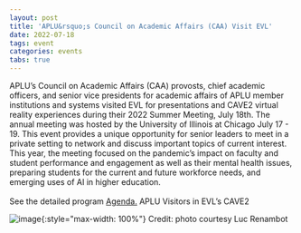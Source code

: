 ```yaml
---
layout: post
title: 'APLU&rsquo;s Council on Academic Affairs (CAA) Visit EVL'
date: 2022-07-18
tags: event
categories: events
tabs: true
---
```


APLU&rsquo;s Council on Academic Affairs (CAA) provosts, chief academic officers, and senior vice presidents for academic affairs of APLU member institutions and systems visited EVL for presentations and CAVE2 virtual reality experiences during their 2022 Summer Meeting, July 18th.  The annual meeting was hosted by the University of Illinois at Chicago July 17 - 19.  This event provides a unique opportunity for senior leaders to meet in a private setting to network and discuss important topics of current interest. This year, the meeting focused on the pandemic&rsquo;s impact on faculty and student performance and engagement as well as their mental health issues, preparing students for the current and future workforce needs, and emerging uses of AI in higher education.<br><br>
See the detailed program <a href="https://web.cvent.com/event/fa3fc6ed-582b-413b-a6b0-0ca84442b020/websitePage:16f39142-8fd2-4e65-9685-e11be7fd120c">Agenda.</a>
APLU Visitors in EVL&rsquo;s CAVE2

![image](https://www.evl.uic.edu/output/originals/photos---10.jpeg-srcw.jpg){:style="max-width: 100%"}
Credit: photo courtesy Luc Renambot

